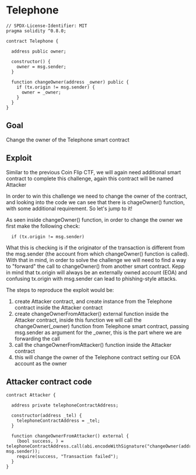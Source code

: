 # Telephone

```
// SPDX-License-Identifier: MIT
pragma solidity ^0.8.0;

contract Telephone {

  address public owner;

  constructor() {
    owner = msg.sender;
  }

  function changeOwner(address _owner) public {
    if (tx.origin != msg.sender) {
      owner = _owner;
    }
  }
}
```

## Goal

Change the owner of the Telephone smart contract

## Exploit

Similar to the previous Coin Flip CTF, we will again need additional smart contract to complete this challenge, again this contract will be named Attacker

In order to win this challenge we need to change the owner of the contract, and looking into the code we can see that there is chageOwner() function, with some additional requirement. So let's jump to it!

As seen inside changeOwner() function, in order to change the owner we first make the following check:

```
  if (tx.origin != msg.sender)
```

What this is checking is if the originator of the transaction is different from the msg.sender (the account from which changeOwner() function is called).
With that in mind, in order to solve the challenge we will need to find a way to "forward" the call to changeOwner() from another smart contract.
Kepp in mind that tx.origin will always be an externally owned account (EOA) and confusing tx.origin with msg.sender can lead to phishing-style attacks.

The steps to reproduce the exploit would be:

1. create Attacker contract, and create instance from the Telephone contract inside the Attacker contract
2. create changeOwnerFromAttacker() external function inside the Attacker contract, inside this function we will call the changeOwner(_owner) function from Telephone smart contract, passing msg.sender as argument for the _owner, this is the part where we are forwarding the call
3. call the changeOwnerFromAttacker() function inside the Attacker contract
4. this will change the owner of the Telephone contract setting our EOA account as the owner

## Attacker contract code

```
contract Attacker {

  address private telephoneContractAddress;

  constructor(address _tel) {
    telephoneContractAddress = _tel;
  }

  function changeOwnerFromAttacker() external {
    (bool success, ) = telephoneContractAddress.call(abi.encodeWithSignature("changeOwner(address)", msg.sender));
    require(success, "Transaction failed");
  }
}
```